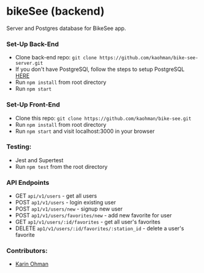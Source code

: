 # bikeSee (backend)
Server and Postgres database for BikeSee app.

### Set-Up Back-End
- Clone back-end repo: ```git clone https://github.com/kaohman/bike-see-server.git```
- If you don't have PostgreSQl, follow the steps to setup PostgreSQL [HERE](https://postgresapp.com/)
- Run ```npm install``` from root directory
- Run ```npm start```

### Set-Up Front-End
- Clone this repo: ```git clone https://github.com/kaohman/bike-see.git```
- Run ```npm install``` from root directory
- Run ```npm start``` and visit localhost:3000 in your browser

### Testing:
- Jest and Supertest 
- Run `npm test` from the root directory

### API Endpoints

- GET `api/v1/users` - get all users
- POST `ap1/v1/users` - login existing user
- POST `ap1/v1/users/new` - signup new user
- POST `ap1/v1/users/favorites/new` - add new favorite for user
- GET `ap1/v1/users/:id/favorites` - get all user's favorites
- DELETE `ap1/v1/users/:id/favorites/:station_id` - delete a user's favorite

### Contributors:  
- [Karin Ohman](https://github.com/kaohman)
